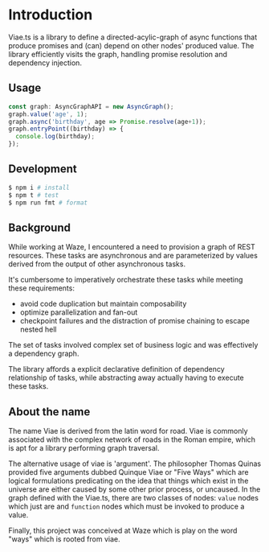 # Introduction

Viae.ts is a library to define a directed-acylic-graph of async functions that produce promises and (can) depend on other nodes' produced value. The library efficiently visits the graph, handling promise resolution and dependency injection.

## Usage

```javascript
const graph: AsyncGraphAPI = new AsyncGraph();
graph.value('age', 1);
graph.async('birthday', age => Promise.resolve(age+1));
graph.entryPoint((birthday) => {
  console.log(birthday);
});
```
## Development

```bash
$ npm i # install
$ npm t # test
$ npm run fmt # format
```

## Background

While working at Waze, I encountered a need to provision a graph of REST resources. These tasks are asynchronous and are parameterized by values derived from the output
of other asynchronous tasks.

It's cumbersome to imperatively orchestrate these tasks while meeting these requirements:

- avoid code duplication but maintain composability
- optimize parallelization and fan-out
- checkpoint failures and the distraction of promise chaining to escape nested hell

The set of tasks involved complex set of business logic and was effectively a
dependency graph.

The library affords a explicit declarative definition of dependency relationship of tasks, while abstracting away actually having to execute these tasks.

## About the name

The name Viae is derived from the latin word for road. Viae is commonly associated with
the complex network of roads in the Roman empire, which is apt for a library performing graph traversal.

The alternative usage of viae is 'argument'. The philosopher Thomas Quinas provided five arguments dubbed Quinque Viae or "Five Ways" which are logical formulations predicating on the idea that things which exist in the universe are either caused by some other prior process, or uncaused. In the graph defined with the Viae.ts, there are two classes of nodes: `value` nodes which just are and `function` nodes which must be invoked to produce a value.

Finally, this project was conceived at Waze which is play on the word "ways" which is rooted from viae.
